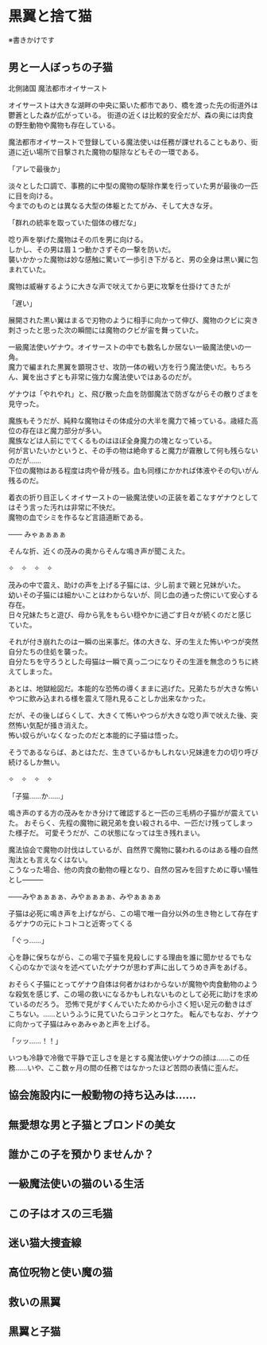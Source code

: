 # 黒翼と捨て猫

※書きかけです

## 男と一人ぼっちの子猫

北側諸国 魔法都市オイサースト

オイサーストは大きな湖畔の中央に築いた都市であり、橋を渡った先の街道外は鬱蒼とした森が広がっている。
街道の近くは比較的安全だが、森の奥には肉食の野生動物や魔物も存在している。

魔法都市オイサーストで登録している魔法使いは任務が課せれることもあり、街道に近い場所で目撃された魔物の駆除などもその一環である。

「アレで最後か」

淡々とした口調で、事務的に中型の魔物の駆除作業を行っていた男が最後の一匹に目を向ける。  
今までのものとは異なる大型の体躯とたてがみ、そして大きな牙。

「群れの統率を取っていた個体の様だな」

唸り声を挙げた魔物はその爪を男に向ける。  
しかし、その男は眉１つ動かさずその一撃を防いだ。  
襲いかかった魔物は妙な感触に驚いて一歩引き下がると、男の全身は黒い翼に包まれていた。

魔物は威嚇するように大きな声で吠えてから更に攻撃を仕掛けてきたが

「遅い」

展開された黒い翼はまるで刃物のように相手に向かって伸び、魔物のクビに突き刺さったと思った次の瞬間には魔物のクビが宙を舞っていた。

一級魔法使いゲナウ。オイサーストの中でも数名しか居ない一級魔法使いの一角。  
魔力で編まれた黒翼を顕現させ、攻防一体の戦い方を行う魔法使いだ。もちろん、翼を出さずとも非常に強力な魔法使いではあるのだが。

ゲナウは「やれやれ」と、飛び散った血を防御魔法で防ぎながらその散りざまを見守った。

魔族もそうだが、純粋な魔物はその体成分の大半を魔力で補っている。歳経た高位の存在ほど魔力部分が多い。  
魔族などは人前にでてくるものはほぼ全身魔力の塊となっている。  
何が言いたいかというと、その手の物は絶命すると魔力が霧散して何も残らないのだが……  
下位の魔物はある程度は肉や骨が残る。血も同様にかかれば体液やその匂いがん残るのだ。  

着衣の折り目正しくオイサーストの一級魔法使いの正装を着こなすゲナウとしてはそう言った汚れは非常に不快だ。  
魔物の血でシミを作るなど言語道断である。  

―― みゃぁぁぁぁ

そんな折、近くの茂みの奥からそんな鳴き声が聞こえた。

✧　✧　✧　✧

茂みの中で震え、助けの声を上げる子猫には、少し前まで親と兄妹がいた。  
幼いその子猫には細かいことはわからないが、同じ血の通った傍にいて安心する存在。   
日々兄妹たちと遊び、母から乳をもらい穏やかに過ごす日々が続くのだと感じていた。

それが付き崩れたのは一瞬の出来事だ。体の大きな、牙の生えた怖いやつが突然自分たちの住処を襲った。  
自分たちを守ろうとした母猫は一瞬で真っ二つになりその生涯を無念のうちに終えてしまった。

あとは、地獄絵図だ。本能的な恐怖の導くままに逃げた。兄弟たちが大きな怖いやつに飲み込まれる様を震えて隠れ見ることしか出来なかった。

だが、その後しばらくして、大きくて怖いやつらが大きな唸り声で吠えた後、突然怖い気配が掻き消えた。  
怖い奴らがいなくなったのだと本能的に子猫は悟った。

そうであるならば、あとはただ、生きているかもしれない兄妹達を力の切り呼び続けるしか無い。

✧　✧　✧　✧

「子猫……か……」

鳴き声のする方の茂みをかき分けて確認すると一匹の三毛柄の子猫がが震えていた。
おそらく、先程の魔物に親兄弟を食い殺される中、一匹だけ残ってしまった様子だ。
可愛そうだが、この状態になっては生き残れまい。

魔法協会で魔物の討伐はしているが、自然界で魔物に襲われるのはある種の自然淘汰とも言えなくはない。  
こうなった場合、他の肉食の動物の糧となり、自然の営みを回すために尊い犠牲とし―――

――みやぁぁぁぁ、みやぁぁぁぁ、みやぁぁぁぁ

子猫は必死に鳴き声を上げながら、この場で唯一自分以外の生き物として存在するゲナウの元にトコトコと近寄ってくる

「ぐっ……」

心を静に保ちながら、この場で子猫を見殺しにする理由を誰に聞かせるでもなく心のなかで淡々を述べていたゲナウが思わず声に出してうめき声をあげる。

おそらく子猫にとってゲナウ自体は何者かはわからないが魔物や肉食動物のような殺気を感じず、この場の救いになるかもしれないものとして必死に助けを求めているのだろう。
恐怖で見がすくんでいたためから小さく短い足元の動きはぎこちない。……というふうに見ていたらコテンとコケた。
転んでもなお、ゲナウに向かって子猫はみゃあみゃあと声を上げる。

「ッッ……！！」

いつも冷静で冷徹で平静で正しさを是とする魔法使いゲナウの顔は……この任務……いや、ここ数ヶ月の間の任務ではなかったほど苦悶の表情に歪んだ。

## 協会施設内に一般動物の持ち込みは……

## 無愛想な男と子猫とブロンドの美女

## 誰かこの子を預かりませんか？

## 一級魔法使いの猫のいる生活

## この子はオスの三毛猫

## 迷い猫大捜査線

## 高位呪物と使い魔の猫

## 救いの黒翼

## 黒翼と子猫